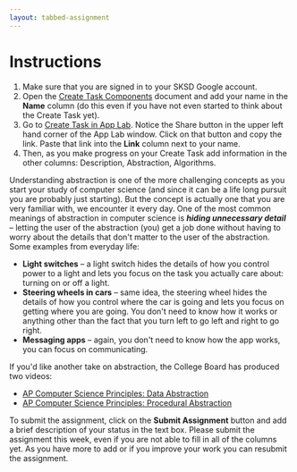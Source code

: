 ```yaml
---
layout: tabbed-assignment
---
```


# Instructions

1. Make sure that you are signed in to your SKSD Google account.
1. Open the [Create Task Components][template] document and add your name in the **Name** column (do this even if you have not even started to think about the Create Task yet).
1. Go to [Create Task in App Lab][lesson]. Notice the Share button in the upper left hand corner of the App Lab window. Click on that button and copy the link. Paste that link into the **Link** column next to your name.
1. Then, as you make progress on your Create Task add information in the other columns: Description, Abstraction, Algorithms.

Understanding abstraction is one of the more challenging concepts as you start your study of computer science (and since it can be a life long pursuit you are probably just starting). But the concept is actually one that you are very familiar with, we encounter it every day. One of the most common meanings of abstraction in computer science is ***hiding unnecessary detail*** – letting the user of the abstraction (you) get a job done without having to worry about the details that don't matter to the user of the abstraction. Some examples from everyday life:

* **Light switches** – a light switch hides the details of how you control power to a light and lets you focus on the task you actually care about: turning on or off a light.
* **Steering wheels in cars** – same idea, the steering wheel hides the details of how you control where the car is going and lets you focus on getting where you are going. You don't need to know how it works or anything other than the fact that you turn left to go left and right to go right.
* **Messaging apps** – again, you don't need to know how the app works, you can focus on communicating.

If you'd like another take on abstraction, the College Board has produced two videos:

* [AP Computer Science Principles: Data Abstraction](https://www.youtube.com/watch?v=VbYB_3uSXIc)
* [AP Computer Science Principles: Procedural Abstraction](https://www.youtube.com/watch?v=zAu6xe8Ttn4)

To submit the assignment, click on the **Submit Assignment** button and add a brief description of your status in the text box. Please submit the assignment this week, even if you are not able to fill in all of the columns yet. As you have more to add or if you improve your work you can resubmit the assignment.

<!-- Don't edit links here, change them in _data/assignment.yml instead, -->

[lesson]: <{{site.data.assignment.lesson}}>
[slides]: <{{site.data.assignment.slides}}>
[template]: <{{site.data.assignment.template}}>
